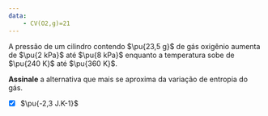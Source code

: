 ```yaml
---
data:
    - CV(O2,g)=21
---
```


A pressão de um cilindro contendo $\pu{23,5 g}$ de gás oxigênio aumenta de $\pu{2 kPa}$ até $\pu{8 kPa}$ enquanto a temperatura sobe de $\pu{240 K}$ até $\pu{360 K}$.

**Assinale** a alternativa que mais se aproxima da variação de entropia do gás.

- [x] $\pu{-2,3 J.K-1}$
